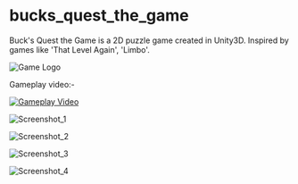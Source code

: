 # bucks_quest_the_game
Buck's Quest the Game is a 2D puzzle game created in Unity3D. Inspired by games like 'That Level Again', 'Limbo'.

![Game Logo](https://github.com/shhotu010/bucks_quest_the_game/blob/main/Screenshots/Logo.png)

Gameplay video:-

[![Gameplay Video](https://img.youtube.com/vi/IlDl7SmMhPA/0.jpg)](https://www.youtube.com/watch?v=IlDl7SmMhPA)

![Screenshot_1](https://github.com/shhotu010/bucks_quest_the_game/blob/main/Screenshots/Screenshot%20(1).png) 

![Screenshot_2](https://github.com/shhotu010/bucks_quest_the_game/blob/main/Screenshots/Screenshot%20(2).png) 

![Screenshot_3](https://github.com/shhotu010/bucks_quest_the_game/blob/main/Screenshots/Screenshot%20(3).png) 

![Screenshot_4](https://github.com/shhotu010/bucks_quest_the_game/blob/main/Screenshots/Screenshot%20(4).png) 
